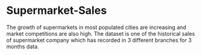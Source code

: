 # Supermarket-Sales
The growth of supermarkets in most populated cities are increasing and market competitions are also high. The dataset is one of the historical sales of supermarket company which has recorded in 3 different branches for 3 months data.
